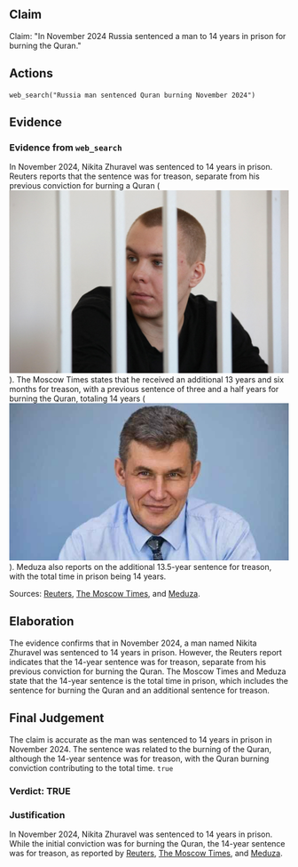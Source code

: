 ## Claim
Claim: "In November 2024 Russia sentenced a man to 14 years in prison for burning the Quran."

## Actions
```
web_search("Russia man sentenced Quran burning November 2024")
```

## Evidence
### Evidence from `web_search`
In November 2024, Nikita Zhuravel was sentenced to 14 years in prison. Reuters reports that the sentence was for treason, separate from his previous conviction for burning a Quran (![image 1874](media/2025-08-07_19-13-1754594007-532509.jpg)). The Moscow Times states that he received an additional 13 years and six months for treason, with a previous sentence of three and a half years for burning the Quran, totaling 14 years (![image 1879](media/2025-08-07_19-13-1754594012-123543.jpg)). Meduza also reports on the additional 13.5-year sentence for treason, with the total time in prison being 14 years.

Sources: [Reuters](https://www.reuters.com/world/europe/russian-man-jailed-burning-koran-sentenced-14-years-separate-ukraine-treason-2024-11-25/), [The Moscow Times](https://www.themoscowtimes.com/2024/11/25/russian-man-jailed-for-quran-burning-sentenced-to-135-more-years-in-prison-for-treason-a87123), and [Meduza](https://meduza.io/en/news/2024/11/26/man-beaten-in-police-custody-for-burning-quran-gets-13-5-years-for-treason-against-russia-in-separate-case).


## Elaboration
The evidence confirms that in November 2024, a man named Nikita Zhuravel was sentenced to 14 years in prison. However, the Reuters report indicates that the 14-year sentence was for treason, separate from his previous conviction for burning the Quran. The Moscow Times and Meduza state that the 14-year sentence is the total time in prison, which includes the sentence for burning the Quran and an additional sentence for treason.


## Final Judgement
The claim is accurate as the man was sentenced to 14 years in prison in November 2024. The sentence was related to the burning of the Quran, although the 14-year sentence was for treason, with the Quran burning conviction contributing to the total time. `true`


### Verdict: TRUE

### Justification
In November 2024, Nikita Zhuravel was sentenced to 14 years in prison. While the initial conviction was for burning the Quran, the 14-year sentence was for treason, as reported by [Reuters](https://www.reuters.com/world/europe/russian-man-jailed-burning-koran-sentenced-14-years-separate-ukraine-treason-2024-11-25/), [The Moscow Times](https://www.themoscowtimes.com/2024/11/25/russian-man-jailed-for-quran-burning-sentenced-to-135-more-years-in-prison-for-treason-a87123), and [Meduza](https://meduza.io/en/news/2024/11/26/man-beaten-in-police-custody-for-burning-quran-gets-13-5-years-for-treason-against-russia-in-separate-case).

